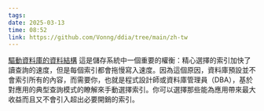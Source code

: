 ```yaml
---
tags: 
date: 2025-03-13
time: 08:52
link: https://github.com/Vonng/ddia/tree/main/zh-tw
---
```

[驅動資料庫的資料結構](https://github.com/Vonng/ddia/blob/main/zh-tw/ch3.md#%E9%A9%85%E5%8B%95%E8%B3%87%E6%96%99%E5%BA%AB%E7%9A%84%E8%B3%87%E6%96%99%E7%B5%90%E6%A7%8B)
這是儲存系統中一個重要的權衡：精心選擇的索引加快了讀查詢的速度，但是每個索引都會拖慢寫入速度。因為這個原因，資料庫預設並不會索引所有的內容，而需要你，也就是程式設計師或資料庫管理員（DBA），基於對應用的典型查詢模式的瞭解來手動選擇索引。你可以選擇那些能為應用帶來最大收益而且又不會引入超出必要開銷的索引。